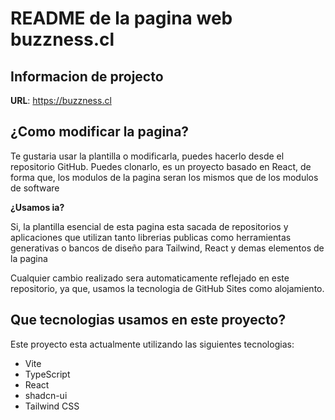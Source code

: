 # README de la pagina web buzzness.cl

## Informacion de projecto 

**URL**: https://buzzness.cl

## ¿Como modificar la pagina?

Te gustaria usar la plantilla o modificarla, puedes hacerlo desde el repositorio GitHub.
Puedes clonarlo, es un proyecto basado en React, de forma que, los modulos de la pagina
seran los mismos que de los modulos de software

**¿Usamos ia?**

Si, la plantilla esencial de esta pagina esta sacada de repositorios y aplicaciones
que utilizan tanto librerias publicas como herramientas generativas o bancos de diseño
para Tailwind, React y demas elementos de la pagina

Cualquier cambio realizado sera automaticamente reflejado en este repositorio, ya que, usamos
la tecnologia de GitHub Sites como alojamiento.

## Que tecnologias usamos en este proyecto?

Este proyecto esta actualmente utilizando las siguientes tecnologias:

- Vite
- TypeScript
- React
- shadcn-ui
- Tailwind CSS
